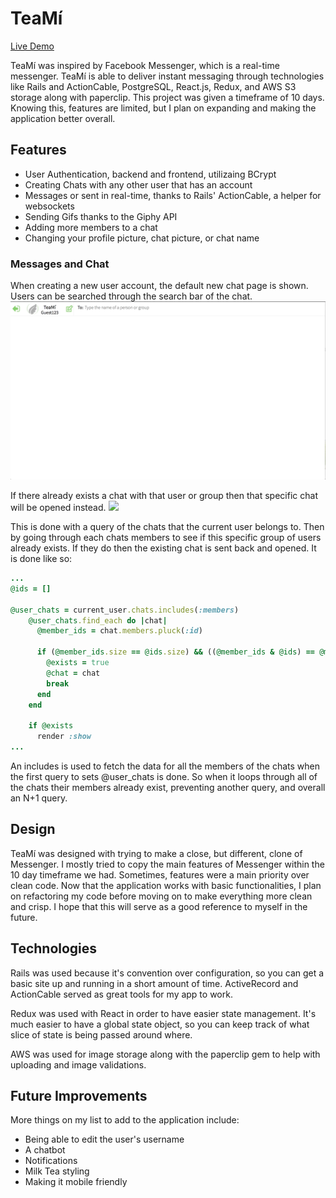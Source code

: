 # TeaMí

[Live Demo](https://tea-mi.herokuapp.com)

TeaMí was inspired by Facebook Messenger, which is a real-time messenger. TeaMí is able to deliver instant messaging through technologies like Rails and ActionCable, PostgreSQL, React.js, Redux, and AWS S3 storage along with paperclip. This project was given a timeframe of 10 days. Knowing this, features are limited, but I plan on expanding and making the application better overall.


## Features
  * User Authentication, backend and frontend, utilizaing BCrypt
  * Creating Chats with any other user that has an account
  * Messages or sent in real-time, thanks to Rails' ActionCable, a helper for websockets
  * Sending Gifs thanks to the Giphy API
  * Adding more members to a chat
  * Changing your profile picture, chat picture, or chat name


### Messages and Chat

When creating a new user account, the default new chat page is shown. Users can be searched through the search bar of the chat.
<img src="https://raw.githubusercontent.com/Lawrenccee/TeaMi/master/readme/new_chat.gif">

If there already exists a chat with that user or group then that specific chat will be opened instead.
<img src="https://raw.githubusercontent.com/Lawrenccee/TeaMi/master/readme/existing_chat.gif">

This is done with a query of the chats that the current user belongs to. Then by going through each chats members to see if this specific group of users already exists. If they do then the existing chat is sent back and opened. It is done like so:

```ruby
...
@ids = []

@user_chats = current_user.chats.includes(:members)
    @user_chats.find_each do |chat|
      @member_ids = chat.members.pluck(:id)

      if (@member_ids.size == @ids.size) && ((@member_ids & @ids) == @member_ids)
        @exists = true
        @chat = chat
        break
      end
    end

    if @exists 
      render :show
...
```

An includes is used to fetch the data for all the members of the chats when the first query to sets @user_chats is done. So when it loops through all of the chats their members already exist, preventing another query, and overall an N+1 query.

## Design

TeaMí was designed with trying to make a close, but different, clone of Messenger. I mostly tried to copy the main features of Messenger within the 10 day timeframe we had. Sometimes, features were a main priority over clean code. Now that the application works with basic functionalities, I plan on refactoring my code before moving on to make everything more clean and crisp. I hope that this will serve as a good reference to myself in the future.

## Technologies

Rails was used because it's convention over configuration, so you can get a basic site up and running in a short amount of time. ActiveRecord and ActionCable served as great tools for my app to work.

Redux was used with React in order to have easier state management. It's much easier to have a global state object, so you can keep track of what slice of state is being passed around where.

AWS was used for image storage along with the paperclip gem to help with uploading and image validations.

## Future Improvements

More things on my list to add to the application include:
  * Being able to edit the user's username
  * A chatbot
  * Notifications
  * Milk Tea styling
  * Making it mobile friendly